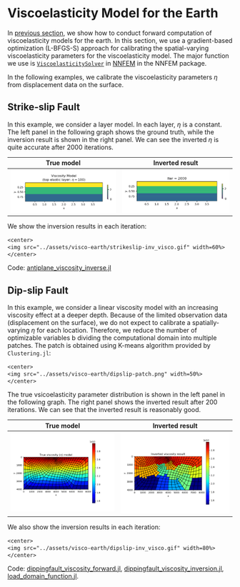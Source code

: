 # Viscoelasticity Model for the Earth 

In [previous section](https://kailaix.github.io/AdFem.jl/dev/viscoelasticity_earth/), we show how to conduct forward computation of viscoelasticity models for the earth. In this section, we use a gradient-based optimization (L-BFGS-S) approach for calibrating the spatial-varying viscoelasticity parameters for the viscoelasticity model. The major function we use is [`ViscoelasticitySolver`](@ref) in [NNFEM](https://github.com/kailaix/NNFEM.jl/) in the NNFEM package.  



In the following examples, we calibrate the viscoelasticity parameters $\eta$ from displacement data on the surface. 

## Strike-slip Fault

In this example, we consider a layer model. In each layer, $\eta$ is a constant. The left panel in the following graph shows the ground truth, while the inversion result is shown in the right panel. We can see the inverted $\eta$ is quite accurate after 2000 iterations.  

| True model                   | Inverted result                  |
| ---------------------------- | -------------------------------- |
| ![](https://raw.githubusercontent.com/ADCMEMarket/ADCMEImages/master/AdFem/visco-earth/strikeslip-visco-model.png) | ![](https://raw.githubusercontent.com/ADCMEMarket/ADCMEImages/master/AdFem/visco-earth/strikeslip-inv_visco.png) |


We show the inversion results in each iteration:

```@raw html
<center>
<img src="../assets/visco-earth/strikeslip-inv_visco.gif" width=60%>
</center>
```


Code:  [antiplane_viscosity_inverse.jl](https://github.com/kailaix/AdFem.jl/blob/master/research/earthquake/strikeslip/antiplane_viscosity_inverse.jl)

## Dip-slip Fault 

In this example, we consider a linear viscosity model with an increasing viscosity effect at a deeper depth. Because of the limited observation data (displacement on the surface), we do not expect to calibrate a spatially-varying $\eta$ for each location. Therefore, we reduce the number of optimizable variables b dividing the computational domain into multiple patches. The patch is obtained using K-means algorithm provided by `Clustering.jl`: 

```@raw html
<center>
<img src="../assets/visco-earth/dipslip-patch.png" width=50%>
</center>
```

The true vsicoelasticity parameter distribution is shown in the left panel in the following graph. The right panel shows the inverted result after 200 iterations. We can see that the inverted result is reasonably good. 



| True model                   | Inverted result                  |
| ---------------------------- | -------------------------------- |
| ![](https://raw.githubusercontent.com/ADCMEMarket/ADCMEImages/master/AdFem/visco-earth/dipslip-linear_model.png) | ![](https://raw.githubusercontent.com/ADCMEMarket/ADCMEImages/master/AdFem/visco-earth/dipslip-inv_visco.png) |


We also show the inversion results in each iteration:

```@raw html
<center>
<img src="../assets/visco-earth/dipslip-inv_visco.gif" width=80%>
</center>
```

Code: [dippingfault_viscosity_forward.jl](https://github.com/kailaix/AdFem.jl/blob/master/research/earthquake/dipslip/dippingfault_viscosity_forward.jl), [dippingfault_viscosity_inversion.jl](https://github.com/kailaix/AdFem.jl/blob/master/research/earthquake/dipslip/dippingfault_viscosity_inversion.jl), [load_domain_function.jl](https://github.com/kailaix/AdFem.jl/blob/master/research/earthquake/dipslip/load_domain_function.jl).